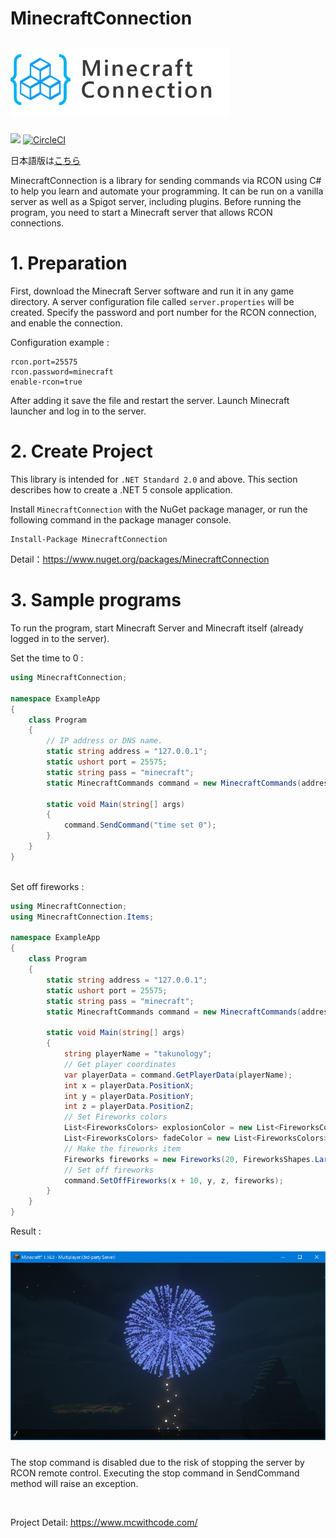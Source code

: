 # MinecraftConnection
<div>
<img src="./images/logo.png" width="350" hspace="0" vspace="10">
</div>

![](https://img.shields.io/badge/Minecraft%20Version-1.15~-brightgreen)
[![CircleCI](https://circleci.com/gh/takunology/MinecraftConnection/tree/main.svg?style=shield)](https://circleci.com/gh/takunology/MinecraftConnection/tree/main)

日本語版は[こちら](https://github.com/takunology/MinecraftConnection/blob/main/README_JP.md)

MinecraftConnection is a library for sending commands via RCON using C# to help you learn and automate your programming. It can be run on a vanilla server as well as a Spigot server, including plugins. Before running the program, you need to start a Minecraft server that allows RCON connections.

# 1. Preparation
First, download the Minecraft Server software and run it in any game directory. A server configuration file called `server.properties` will be created. Specify the password and port number for the RCON connection, and enable the connection.

Configuration example :

```
rcon.port=25575
rcon.password=minecraft
enable-rcon=true
```

After adding it save the file and restart the server.   Launch Minecraft launcher and log in to the server. </br>

# 2. Create Project
This library is intended for `.NET Standard 2.0` and above. This section describes how to create a .NET 5 console application. 

Install `MinecraftConnection` with the NuGet package manager, or run the following command in the package manager console. 

```
Install-Package MinecraftConnection
```

Detail：https://www.nuget.org/packages/MinecraftConnection
</br>

# 3. Sample programs
To run the program, start Minecraft Server and Minecraft itself (already logged in to the server). 

Set the time to 0 :

```cs
using MinecraftConnection;

namespace ExampleApp
{
    class Program
    {
        // IP address or DNS name.
        static string address = "127.0.0.1";
        static ushort port = 25575;
        static string pass = "minecraft";
        static MinecraftCommands command = new MinecraftCommands(address, port, pass);

        static void Main(string[] args)
        {
            command.SendCommand("time set 0");
        }
    }
}
```
</br>
Set off fireworks :

```cs
using MinecraftConnection;
using MinecraftConnection.Items;

namespace ExampleApp
{
    class Program
    {
        static string address = "127.0.0.1";
        static ushort port = 25575;
        static string pass = "minecraft";
        static MinecraftCommands command = new MinecraftCommands(address, port, pass);

        static void Main(string[] args)
        {
            string playerName = "takunology";
            // Get player coordinates
            var playerData = command.GetPlayerData(playerName);
            int x = playerData.PositionX;
            int y = playerData.PositionY;
            int z = playerData.PositionZ;
            // Set Fireworks colors
            List<FireworksColors> explosionColor = new List<FireworksColors>() { FireworksColors.BLUE };
            List<FireworksColors> fadeColor = new List<FireworksColors>() { FireworksColors.CYAN };
            // Make the fireworks item
            Fireworks fireworks = new Fireworks(20, FireworksShapes.LargeBall, explosionColor, fadeColor).Trail();
            // Set off fireworks
            command.SetOffFireworks(x + 10, y, z, fireworks);
        }
    }
}
```

Result :

<img src="./images/fireworks_sample.png" width="550" hspace="0" vspace="10">

The stop command is disabled due to the risk of stopping the server by RCON remote control. Executing the stop command in SendCommand method will raise an exception.

</br>

Project Detail: https://www.mcwithcode.com/
